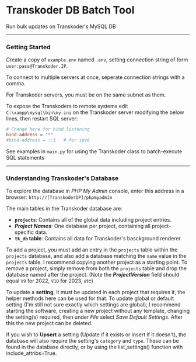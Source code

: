 # Transkoder DB Batch Tool

Run bulk updates on Transkoder's MySQL DB

---

### Getting Started

Create a copy of `example.env` named `.env`, setting connection string of form `user:pass@Transkoder.IP`.

To connect to multiple servers at once, seperate connection strings with a comma.

For Transkoder servers, you must be on the same subnet as them.

To expose the Transkoders to remote systems edit `C:\xampp\mysql\bin\my.ini` on the Transkoder server modifying the below lines, then restart SQL server:

```ini
# Change here for bind listening
bind-address = "*"
#bind-address = ::1   # for ipv6
```

See examples in `main.py` for using the Transkoder class to batch-execute SQL statements

---

### Understanding Transkoder's Database

To explore the database in *PHP My Admin* console, enter this address in a browser:
`http://[TranskoderIP]/phpmyadmin`

The main tables in the Transkoder database are:
- **`projects`**: Contains all of the global data including project entries.
- ***Project Names***: One database per project, containing all project-specific data.
- **`tk_db` table**: Contains all data for Transkoder's basckground renderer.

To add a project, you must add an entry in the `projects` table within the `projects` database, and also add a database matching the `name` value in the `projects` table. I recommend copying another project as a starting point. To remove a project, simply remove from both the `projects` table and drop the database named after the project. (Note the ***ProjectVersion*** field should equal `V9` for 2022, `V10` for 2023, *etc*)

To update a **setting**, it must be updated in each project that requires it, the helper methods here can be used for that. To update global or default setting (I'm still not sure exactly which settings are global), I recommend starting the software, creating a new project without any template, changing the setting(s) required, then under *File* select *Save Default Settings*. After this the new project can be deleted.

If you wish to **Upsert** a setting (Update if it exists or insert if it doesn't), the database will also require the setting's `category` and `type`. These can be found in the database directly, or by using the list_settings() function with include_attribs=True.


